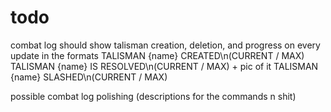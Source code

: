 # todo

combat log should show talisman creation, deletion, and progress on every update in the formats
TALISMAN {name} CREATED\n(CURRENT / MAX)
TALISMAN {name} IS RESOLVED\n(CURRENT / MAX) + pic of it
TALISMAN {name} SLASHED\n(CURRENT / MAX)

possible combat log
polishing (descriptions for the commands n shit)

